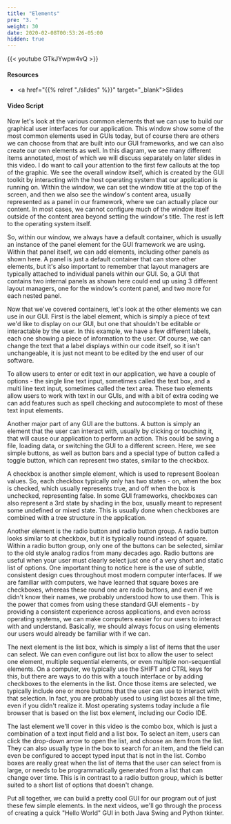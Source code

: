 ```yaml
---
title: "Elements"
pre: "3. "
weight: 30
date: 2020-02-08T00:53:26-05:00
hidden: true
---
```


{{< youtube GTkJYwpw4vQ   >}}

#### Resources

* <a href="{{% relref "./slides" %}}" target="_blank">Slides</a>

#### Video Script

Now let's look at the various common elements that we can use to build our graphical user interfaces for our application. This window show some of the most common elements used in GUIs today, but of course there are others we can choose from that are built into our GUI frameworks, and we can also create our own elements as well. In this diagram, we see many different items annotated, most of which we will discuss separately on later slides in this video. I do want to call your attention to the first few callouts at the top of the graphic. We see the overall window itself, which is created by the GUI toolkit by interacting with the host operating system that our application is running on. Within the window, we can set the window title at the top of the screen, and then we also see the window's content area, usually represented as a panel in our framework, where we can actually place our content. In most cases, we cannot configure much of the window itself outside of the content area beyond setting the window's title. The rest is left to the operating system itself.

So, within our window, we always have a default container, which is usually an instance of the panel element for the GUI framework we are using. Within that panel itself, we can add elements, including other panels as shown here. A panel is just a default container that can store other elements, but it's also important to remember that layout managers are typically attached to individual panels within our GUI. So, a GUI that contains two internal panels as shown here could end up using 3 different layout managers, one for the window's content panel, and two more for each nested panel.

Now that we've covered containers, let's look at the other elements we can use in our GUI. First is the label element, which is simply a piece of text we'd like to display on our GUI, but one that shouldn't be editable or interactable by the user. In this example, we have a few different labels, each one showing a piece of information to the user. Of course, we can change the text that a label displays within our code itself, so it isn't unchangeable, it is just not meant to be edited by the end user of our software. 

To allow users to enter or edit text in our application, we have a couple of options - the single line text input, sometimes called the text box, and a multi line text input, sometimes called the text area. These two elements allow users to work with text in our GUIs, and with a bit of extra coding we can add features such as spell checking and autocomplete to most of these text input elements.

Another major part of any GUI are the buttons. A button is simply an element that the user can interact with, usually by clicking or touching it, that will cause our application to perform an action. This could be saving a file, loading data, or switching the GUI to a different screen. Here, we see simple buttons, as well as button bars and a special type of button called a toggle button, which can represent two states, similar to the checkbox.

A checkbox is another simple element, which is used to represent Boolean values. So, each checkbox typically only has two states - on, when the box is checked, which usually represents true, and off when the box is unchecked, representing false. In some GUI frameworks, checkboxes can also represent a 3rd state by shading in the box, usually meant to represent some undefined or mixed state. This is usually done when checkboxes are combined with a tree structure in the application.

Another element is the radio button and radio button group. A radio button looks similar to at checkbox, but it is typically round instead of square. Within a radio button group, only one of the buttons can be selected, similar to the old style analog radios from many decades ago. Radio buttons are useful when your user must clearly select just one of a very short and static list of options. One important thing to notice here is the use of subtle, consistent design cues throughout most modern computer interfaces. If we are familiar with computers, we have learned that square boxes are checkboxes, whereas these round one are radio buttons, and even if we didn't know their names, we probably understood how to use them. This is the power that comes from using these standard GUI elements - by providing a consistent experience across applications, and even across operating systems, we can make computers easier for our users to interact with and understand. Basically, we should always focus on using elements our users would already be familiar with if we can.

The next element is the list box, which is simply a list of items that the user can select. We can even configure out list box to allow the user to select one element, multiple sequential elements, or even multiple non-sequential elements. On a computer, we typically use the SHIFT and CTRL keys for this, but there are ways to do this with a touch interface or by adding checkboxes to the elements in the list. Once those items are selected, we typically include one or more buttons that the user can use to interact with that selection. In fact, you are probably used to using list boxes all the time, even if you didn't realize it. Most operating systems today include a file browser that is based on the list box element, including our Codio IDE.

The last element we'll cover in this video is the combo box, which is just a combination of a text input field and a list box. To select an item, users can click the drop-down arrow to open the list, and choose an item from the list. They can also usually type in the box to search for an item, and the field can even be configured to accept typed input that is not in the list. Combo boxes are really great when the list of items that the user can select from is large, or needs to be programmatically generated from a list that can change over time. This is in contrast to a radio button group, which is better suited to a short list of options that doesn't change.

Put all together, we can build a pretty cool GUI for our program out of just these few simple elements. In the next videos, we'll go through the process of creating a quick "Hello World" GUI in both Java Swing and Python tkinter.